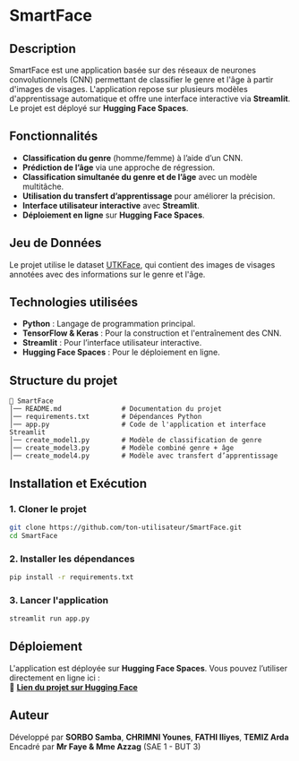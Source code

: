 # SmartFace

## Description
SmartFace est une application basée sur des réseaux de neurones convolutionnels (CNN) permettant de classifier le genre et l'âge à partir d'images de visages. L'application repose sur plusieurs modèles d'apprentissage automatique et offre une interface interactive via **Streamlit**. Le projet est déployé sur **Hugging Face Spaces**.

## Fonctionnalités
- **Classification du genre** (homme/femme) à l’aide d’un CNN.
- **Prédiction de l’âge** via une approche de régression.
- **Classification simultanée du genre et de l’âge** avec un modèle multitâche.
- **Utilisation du transfert d’apprentissage** pour améliorer la précision.
- **Interface utilisateur interactive** avec **Streamlit**.
- **Déploiement en ligne** sur **Hugging Face Spaces**.

## Jeu de Données
Le projet utilise le dataset [UTKFace](https://www.kaggle.com/datasets/jangedoo/utkface-new), qui contient des images de visages annotées avec des informations sur le genre et l'âge.

## Technologies utilisées
- **Python** : Langage de programmation principal.
- **TensorFlow & Keras** : Pour la construction et l'entraînement des CNN.
- **Streamlit** : Pour l’interface utilisateur interactive.
- **Hugging Face Spaces** : Pour le déploiement en ligne.

## Structure du projet
```
📂 SmartFace
│── README.md               # Documentation du projet
│── requirements.txt        # Dépendances Python
│── app.py                  # Code de l'application et interface Streamlit
│── create_model1.py        # Modèle de classification de genre
│── create_model3.py        # Modèle combiné genre + âge
│── create_model4.py        # Modèle avec transfert d’apprentissage
```

## Installation et Exécution

### 1. Cloner le projet
```bash
git clone https://github.com/ton-utilisateur/SmartFace.git
cd SmartFace
```

### 2. Installer les dépendances
```bash
pip install -r requirements.txt
```

### 3. Lancer l'application
```bash
streamlit run app.py
```

## Déploiement
L'application est déployée sur **Hugging Face Spaces**. Vous pouvez l’utiliser directement en ligne ici :  
🔗 **[Lien du projet sur Hugging Face](https://huggingface.co/spaces/sam100jsp/SmartFace)** 

## Auteur
Développé par **SORBO Samba**, **CHRIMNI Younes**, **FATHI Iliyes**,  **TEMIZ Arda** 
Encadré par **Mr Faye & Mme Azzag** (SAE 1 - BUT 3)
